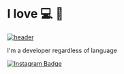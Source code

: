 # I love 💻 🎹
[![header](https://capsule-render.vercel.app/api?type=waving&color=0:333333,100:0d0d0d&text=Hello,%20My%20name%20is%20Pingu%20Lee&fontColor=ffffff&animation=twinkling&fontSize=28&fontAlignY=40&fontAlign=70&height=250)](https://pingulee.com)

<p>I'm a developer regardless of language</p>

[![Instagram Badge](https://img.shields.io/badge/Instagram-dev__pingulee-E4405F?style=for-the-badge&logo=instagram)](https://instagram.com/dev_pingulee)
